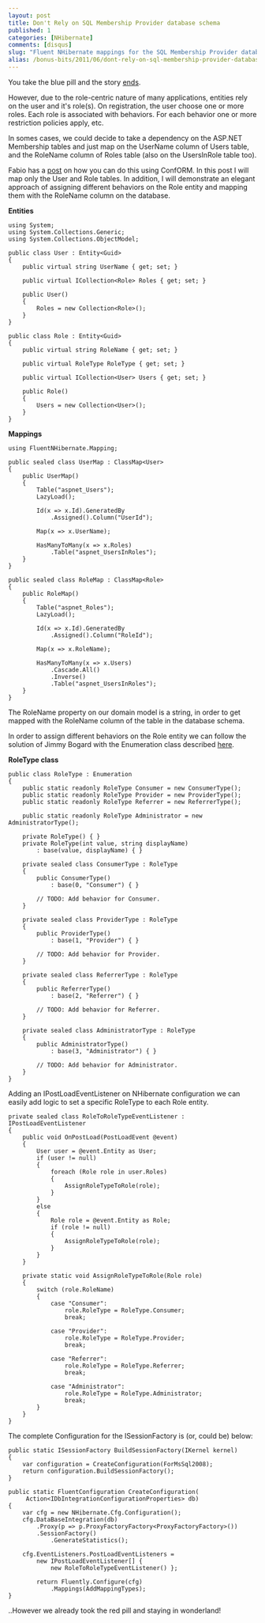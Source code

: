 ```yaml
---
layout: post
title: Don't Rely on SQL Membership Provider database schema
published: 1
categories: [NHibernate]
comments: [disqus]
slug: "Fluent NHibernate mappings for the SQL Membership Provider database schema."
alias: /bonus-bits/2011/06/dont-rely-on-sql-membership-provider-database-schema.html
---
```


You take the blue pill and the story [ends](http://blogs.teamb.com/craigstuntz/2010/03/05/38558/).

<p>However, due to the role-centric nature of many applications, entities rely on the user and it&#39;s role(s).&#0160;On registration, the user choose one or more roles. Each role is associated with behaviors. For each behavior one or more restriction policies apply, etc.&#0160;</p>
<p>In somes cases, we could decide to take a dependency on the ASP.NET Membership tables and just map on the UserName column of Users table, and the RoleName column of Roles table (also on the UsersInRole table too).</p>
<p>Fabio has a <a href="http://fabiomaulo.blogspot.com/2010/03/conform-mapping-aspnet-membership.html" target="_blank" title="ConfORM: &quot;Mapping&quot; ASP.NET Membership">post</a> on how you can do this using ConfORM. In this post I will map only the User and Role tables. In addition, I will demonstrate an elegant approach of assigning different behaviors on the Role entity and mapping them with the RoleName column on the database.</p>

**Entities**

```
using System;
using System.Collections.Generic;
using System.Collections.ObjectModel;

public class User : Entity<Guid>
{
    public virtual string UserName { get; set; }

    public virtual ICollection<Role> Roles { get; set; }

    public User()
    {
        Roles = new Collection<Role>();
    }
}

public class Role : Entity<Guid>
{
    public virtual string RoleName { get; set; }

    public virtual RoleType RoleType { get; set; }

    public virtual ICollection<User> Users { get; set; }

    public Role()
    {
        Users = new Collection<User>();
    }
}
```

**Mappings**

```
using FluentNHibernate.Mapping;

public sealed class UserMap : ClassMap<User>
{
    public UserMap()
    {
        Table("aspnet_Users");
        LazyLoad();

        Id(x => x.Id).GeneratedBy
            .Assigned().Column("UserId");

        Map(x => x.UserName);

        HasManyToMany(x => x.Roles)
            .Table("aspnet_UsersInRoles");
    }
}

public sealed class RoleMap : ClassMap<Role>
{
    public RoleMap()
    {
        Table("aspnet_Roles");
        LazyLoad();

        Id(x => x.Id).GeneratedBy
            .Assigned().Column("RoleId");

        Map(x => x.RoleName);

        HasManyToMany(x => x.Users)
            .Cascade.All()
            .Inverse()
            .Table("aspnet_UsersInRoles");
    }
}
```

<p>The RoleName property on our domain model is a string, in order to get mapped with the RoleName column of the table in the database schema.</p>
<p>In order to assign different behaviors on the Role entity we can follow the solution of Jimmy Bogard with the Enumeration class described <a href="http://lostechies.com/jimmybogard/2008/08/12/enumeration-classes/" target="_blank" title="Enumeration classes">here</a>.</p>

**RoleType class**

```
public class RoleType : Enumeration
{
    public static readonly RoleType Consumer = new ConsumerType();
    public static readonly RoleType Provider = new ProviderType();
    public static readonly RoleType Referrer = new ReferrerType();

    public static readonly RoleType Administrator = new AdministratorType();

    private RoleType() { }
    private RoleType(int value, string displayName)
        : base(value, displayName) { }

    private sealed class ConsumerType : RoleType
    {
        public ConsumerType()
            : base(0, "Consumer") { }

        // TODO: Add behavior for Consumer.
    }

    private sealed class ProviderType : RoleType
    {
        public ProviderType()
            : base(1, "Provider") { }

        // TODO: Add behavior for Provider.
    }

    private sealed class ReferrerType : RoleType
    {
        public ReferrerType()
            : base(2, "Referrer") { }

        // TODO: Add behavior for Referrer.
    }

    private sealed class AdministratorType : RoleType
    {
        public AdministratorType()
            : base(3, "Administrator") { }

        // TODO: Add behavior for Administrator.
    }
}
```

<p>Adding an IPostLoadEventListener on NHibernate configuration we can easily add logic to set a specific RoleType to each Role entity.</p>

```
private sealed class RoleToRoleTypeEventListener : IPostLoadEventListener
{
    public void OnPostLoad(PostLoadEvent @event)
    {
        User user = @event.Entity as User;
        if (user != null)
        {
            foreach (Role role in user.Roles)
            {
                AssignRoleTypeToRole(role);
            }
        }
        else
        {
            Role role = @event.Entity as Role;
            if (role != null)
            {
                AssignRoleTypeToRole(role);
            }
        }
    }

    private static void AssignRoleTypeToRole(Role role)
    {
        switch (role.RoleName)
        {
            case "Consumer":
                role.RoleType = RoleType.Consumer;
                break;

            case "Provider":
                role.RoleType = RoleType.Provider;
                break;

            case "Referrer":
                role.RoleType = RoleType.Referrer;
                break;

            case "Administrator":
                role.RoleType = RoleType.Administrator;
                break;
        }
    }
}
```

<p>The complete Configuration for the ISessionFactory is (or, could be) below:</p>

```
public static ISessionFactory BuildSessionFactory(IKernel kernel)
{
    var configuration = CreateConfiguration(ForMsSql2008);
    return configuration.BuildSessionFactory();
}

public static FluentConfiguration CreateConfiguration(
     Action<IDbIntegrationConfigurationProperties> db)
{
    var cfg = new NHibernate.Cfg.Configuration();
    cfg.DataBaseIntegration(db)
        .Proxy(p => p.ProxyFactoryFactory<ProxyFactoryFactory>())
        .SessionFactory()
            .GenerateStatistics();

    cfg.EventListeners.PostLoadEventListeners = 
        new IPostLoadEventListener[] { 
            new RoleToRoleTypeEventListener() };

        return Fluently.Configure(cfg)
            .Mappings(AddMappingTypes);
}
```

<p>..However we already took the red pill and staying in wonderland!</p>

